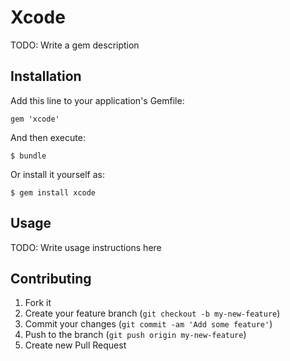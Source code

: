 # Xcode

TODO: Write a gem description

## Installation

Add this line to your application's Gemfile:

    gem 'xcode'

And then execute:

    $ bundle

Or install it yourself as:

    $ gem install xcode

## Usage

TODO: Write usage instructions here

## Contributing

1. Fork it
2. Create your feature branch (`git checkout -b my-new-feature`)
3. Commit your changes (`git commit -am 'Add some feature'`)
4. Push to the branch (`git push origin my-new-feature`)
5. Create new Pull Request
